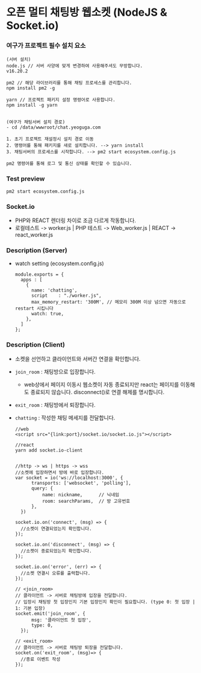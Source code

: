# 오픈 멀티 채팅방 웹소켓 (NodeJS & Socket.io)

### 여구가 프로젝트 필수 설치 요소
```
(서버 설치)
node.js // 서버 사양에 맞게 변경하여 사용해주셔도 무방합니다.
v16.20.2

pm2 // 해당 라이브러리를 통해 채팅 프로세스를 관리합니다.
npm install pm2 -g

yarn // 프로젝트 패키지 설정 명령어로 사용합니다.
npm install -g yarn


(여구가 채팅서버 설치 경로)
- cd /data/wwwroot/chat.yeoguga.com

1. 초기 프로젝트 재설정시 설치 경로 이동
2. 명령어를 통해 패키지를 새로 설치합니다. --> yarn install
3. 채팅서버의 프로세스를 시작합니다. --> pm2 start ecosystem.config.js

pm2 명령어를 통해 로그 및 통신 상태를 확인할 수 있습니다.
```

### Test preview
  ```
  pm2 start ecosystem.config.js
  ```

### Socket.io
- PHP와 REACT 렌더링 차이로 조금 다르게 작동합니다.
- 로컬테스트 -> worker.js | PHP 테스트 -> Web_worker.js | REACT -> react_worker.js


### Description (Server)
- watch setting (ecosystem.config.js)
  ```
  module.exports = {
    apps : [
      {
        name: 'chatting',
        script    : "./worker.js",
        max_memory_restart: '300M', // 메모리 300M 이상 넘으면 자동으로 restart 시킵니다
        watch: true,
      },
    ]
  };
  ```

### Description (Client)
- 소켓을 선언하고 클라이언트와 서버간 연결을 확인합니다.
- `join_room` : 채팅방으로 입장합니다.
  - web상에서 페이지 이동시 웹소켓이 자동 종료되지만 react는 페이지를 이동해도 종료되지 않습니다. disconnect()로 연결 해제를 명시합니다.
- `exit_room` :  채팅방에서 퇴장합니다.
- `chatting`  :  작성한 채팅 메세지를 전달합니다.


  
  ```
  //web
  <script src="{link:port}/socket.io/socket.io.js"></script>

  //react
  yarn add socket.io-client


  //http -> ws | https -> wss
  //소켓에 입장하면서 방에 바로 입장합니다.
  var socket = io('ws://localhost:3000', {
        transports: ['websocket', 'polling'],
        query: {
            name: nickname,      // 닉네임
            room: searchParams,  // 방 고유번호
        },
    })

  socket.io.on('connect', (msg) => {
    //소켓이 연결되었는지 확인합니다.
  });

  socket.io.on('disconnect', (msg) => {
    //소켓이 종료되었는지 확인합니다.
  });

  socket.io.on('error', (err) => {
    //소켓 연결시 오류를 출력합니다.
  });

  // <join_room> 
  // 클라이언트 -> 서버로 채팅방에 입장을 전달합니다.
  // 입장시 채팅방 첫 입장인지 기본 입장인지 확인이 필요합니다. (type 0: 첫 입장 | 1: 기본 입장)
  socket.emit('join_room', {
        msg: '클라이언트 첫 입장',
        type: 0,
    });

  // <exit_room>
  // 클라이언트 -> 서버로 채팅방 퇴장을 전달합니다.
  socket.on('exit_room', (msg)=> {
    //종료 이벤트 작성
  });
  ```
  
  
